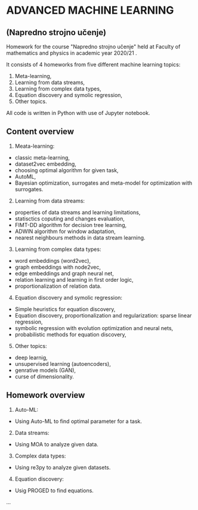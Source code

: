 # ADVANCED MACHINE LEARNING
## (Napredno strojno učenje)

Homework for the course "Napredno strojno učenje" held at Faculty of mathematics and physics in academic year 2020/21 .

It consists of 4 homeworks from five different machine learning topics:

1. Meta-learning,
2. Learning from data streams,
3. Learning from complex data types,
4. Equation discovery and symolic regression,
5. Other topics.

All code is written in Python with use of Jupyter notebook.


## Content overview

1. Meata-learning:
  - classic meta-learning,
  - dataset2vec embedding,
  - choosing optimal algorithm for given task,
  - AutoML,
  - Bayesian optimization, surrogates and meta-model for optimization with surrogates.

2. Learning from data streams:
  - properties of data streams and learning limitations,
  - statisctics coputing and changes evaluation,
  - FIMT-DD algorithm for decision tree learning,
  - ADWIN algorithm for window adaptation,
  - nearest neighbours methods in data stream learning.

3. Learning from complex data types:
  - word embeddings (word2vec),
  - graph embeddings with node2vec,
  - edge embeddings and graph neural net,
  - relation learning and learning in first order logic,
  - proportionalization of relation data.

4. Equation discovery and symolic regression:
  - Simple heuristics for equation discovery,
  - Equation discovery, proportionalization and regularization: sparse linear regression,
  - symbolic regression with evolution optimization and neural nets,
  - probabilistic methods for equation discovery,

5. Other topics:
  - deep learnig,
  - unsupervised learning (autoencoders), 
  - genrative models (GAN),
  - curse of dimensionality.



## Homework overview

1. Auto-ML:
  - Using Auto-ML to find optimal parameter for a task.

2. Data streams:
  - Using MOA to analyze given data.

3. Complex data types:
  - Using re3py to analyze given datasets.

4. Equation discovery:
  - Usig PROGED to find equations.

...
